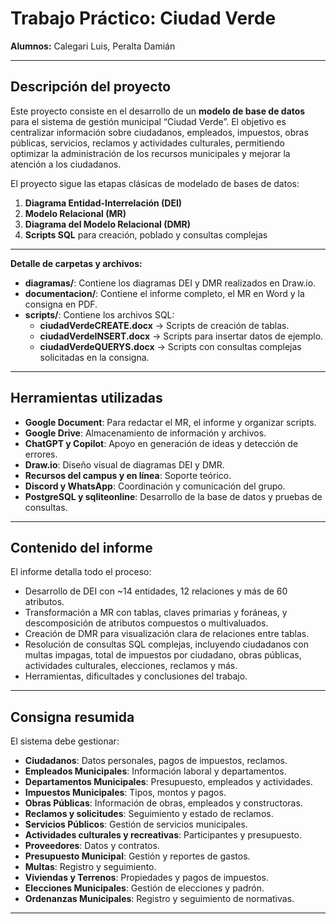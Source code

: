 # Trabajo Práctico: Ciudad Verde

**Alumnos:** Calegari Luis, Peralta Damián

---

## Descripción del proyecto
Este proyecto consiste en el desarrollo de un **modelo de base de datos** para el sistema de gestión municipal “Ciudad Verde”. El objetivo es centralizar información sobre ciudadanos, empleados, impuestos, obras públicas, servicios, reclamos y actividades culturales, permitiendo optimizar la administración de los recursos municipales y mejorar la atención a los ciudadanos.

El proyecto sigue las etapas clásicas de modelado de bases de datos: 

1. **Diagrama Entidad-Interrelación (DEI)**  
2. **Modelo Relacional (MR)**  
3. **Diagrama del Modelo Relacional (DMR)**  
4. **Scripts SQL** para creación, poblado y consultas complejas  

---

**Detalle de carpetas y archivos:**

- **diagramas/**: Contiene los diagramas DEI y DMR realizados en Draw.io.  
- **documentacion/**: Contiene el informe completo, el MR en Word y la consigna en PDF.  
- **scripts/**: Contiene los archivos SQL:
  - **ciudadVerdeCREATE.docx** → Scripts de creación de tablas.  
  - **ciudadVerdeINSERT.docx** → Scripts para insertar datos de ejemplo.  
  - **ciudadVerdeQUERYS.docx** → Scripts con consultas complejas solicitadas en la consigna.  

---

## Herramientas utilizadas
- **Google Document**: Para redactar el MR, el informe y organizar scripts.  
- **Google Drive**: Almacenamiento de información y archivos.  
- **ChatGPT y Copilot**: Apoyo en generación de ideas y detección de errores.  
- **Draw.io**: Diseño visual de diagramas DEI y DMR.  
- **Recursos del campus y en línea**: Soporte teórico.  
- **Discord y WhatsApp**: Coordinación y comunicación del grupo.  
- **PostgreSQL y sqliteonline**: Desarrollo de la base de datos y pruebas de consultas.  

---

## Contenido del informe
El informe detalla todo el proceso:  

- Desarrollo de DEI con ~14 entidades, 12 relaciones y más de 60 atributos.  
- Transformación a MR con tablas, claves primarias y foráneas, y descomposición de atributos compuestos o multivaluados.  
- Creación de DMR para visualización clara de relaciones entre tablas.  
- Resolución de consultas SQL complejas, incluyendo ciudadanos con multas impagas, total de impuestos por ciudadano, obras públicas, actividades culturales, elecciones, reclamos y más.  
- Herramientas, dificultades y conclusiones del trabajo.  

---

## Consigna resumida
El sistema debe gestionar:

- **Ciudadanos**: Datos personales, pagos de impuestos, reclamos.  
- **Empleados Municipales**: Información laboral y departamentos.  
- **Departamentos Municipales**: Presupuesto, empleados y actividades.  
- **Impuestos Municipales**: Tipos, montos y pagos.  
- **Obras Públicas**: Información de obras, empleados y constructoras.  
- **Reclamos y solicitudes**: Seguimiento y estado de reclamos.  
- **Servicios Públicos**: Gestión de servicios municipales.  
- **Actividades culturales y recreativas**: Participantes y presupuesto.  
- **Proveedores**: Datos y contratos.  
- **Presupuesto Municipal**: Gestión y reportes de gastos.  
- **Multas**: Registro y seguimiento.  
- **Viviendas y Terrenos**: Propiedades y pagos de impuestos.  
- **Elecciones Municipales**: Gestión de elecciones y padrón.  
- **Ordenanzas Municipales**: Registro y seguimiento de normativas.  

---



